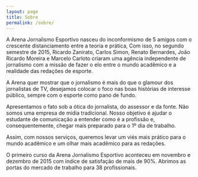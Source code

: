 ```yaml
---
layout: page
title: Sobre
permalink: /sobre/
---
```


A Arena Jornalismo Esportivo nasceu do inconformismo de 5 amigos com o crescente distanciamento entre a teoria e prática, Com isso, no segundo semestre de 2015, Ricardo Zanirato, Carlos Simon, Renato Bernardes, João Ricardo Moreira e Marcelo Carloto criaram uma agência independente de jornalismo com a missão de fazer o elo entre o mundo acadêmico e a realidade das redações de esporte.

A Arena quer mostrar que o jornalismo é mais do que o glamour dos jornalistas de TV, desejamos colocar o foco nas boas histórias de interesse público, sempre com o esporte como pano de fundo.

Apresentamos o fato sob a ótica do jornalista, do assessor e da fonte. Não somos uma empresa de mídia tradicional. Nosso objetivo é ajudar o estudante de comunicação a entender como é a profissão e, consequentemente, chegar mais preparado para o 1º dia de trabalho.

Assim, com nossos serviços, queremos levar um viés mais prático para o mundo acadêmico e um olhar mais acadêmico para as redações.

O primeiro curso da Arena Jornalismo Esportivo aconteceu em novembro e dezembro de 2015 com índice de satisfação de mais de 90%. Abrimos as portas do mercado de trabalho para 38 profissionais. 
